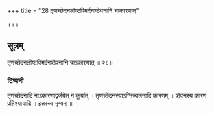 +++
title = "28 तृणच्छेदनलोष्टविमर्दनाष्ठेवनानि चाकारणात्"

+++
## सूत्रम्
तृणच्छेदनलोष्टविमर्दनष्ठेवनानि चाऽकारणात् ॥ २८॥  
### टिप्पनी
तृणच्छेदनादि नाऽकारणाद्वर्जयेत् न कुर्यात् । तृणच्छेदनस्याऽग्निज्वलनादि कारणम् । ष्ठेवनस्य कारणं प्रतिश्यायादि । इतरच्च मृग्यम् ॥  
